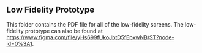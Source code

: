 ## Low Fidelity Prototype

This folder contains the PDF file for all of the low-fidelity screens. The low-fidelity prototype can also be found at https://www.figma.com/file/yHs699fUkoJbtD5fEpxwNB/ST?node-id=0%3A1.
